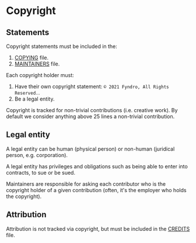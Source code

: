 <!-- SPDX-License-Identifier: MIT -->

# Copyright

## Statements

Copyright statements must be included in the:

1.  [COPYING](https://github.com/CMihai99/fyndro/blob/main/COPYING) file.
2.  [MAINTAINERS](https://github.com/CMihai99/fyndro/blob/main/MAINTAINERS.md) file.

Each copyright holder must:

1.  Have their own copyright statement: ``© 2021 Fyndro, All Rights Reserved.``.
2.  Be a legal entity.

Copyright is tracked for non-trivial contributions (i.e. creative work).
By default we consider anything above 25 lines a non-trivial contribution.

## Legal entity

A legal entity can be human (physical person)
or non-human (juridical person, e.g. corporation).

A legal entity has privileges and obligations such as
being able to enter into contracts, to sue or be sued.

Maintainers are responsible for asking each contributor who is the copyright holder
of a given contribution (often, it's the employer who holds the copyright).

## Attribution

Attribution is not tracked via copyright,
but must be included in the [CREDITS](https://github.com/CMihai99/fyndro/blob/main/CREDITS.md) file.